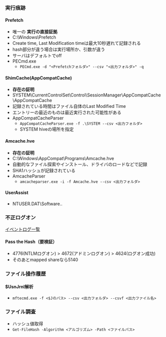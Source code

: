 ### 実行痕跡
#### Prefetch
* 唯一の __実行の直接証拠__
* C:\Windows\Prefetch
* Create time, Last Modification timeは最大10秒遅れて記録される
* hash部分が違う場合は実行場所か、引数が違う
* サーバはデフォルトでoff
* PECmd.exe
  * `PECmd.exe -d "<Prefetchフォルダ>" --csv "<出力フォルダ>" -q`

#### ShimCache(AppCompatCache)
* __存在の証明__
* SYSTEM\CurrentControlSet\Control\SessionManager\AppCompatCache\AppCompatCache
* 記録されている時間はファイル自体のLast Modified Time
* エントリーの最近のものは最近実行された可能性がある
* AppCompatCacheParser
  * `AppCompatCacheParser.exe -f .\SYSTEM --csv <出力フォルダ>`
  * SYSTEM hiveの場所を指定 


#### Amcache.hve
* __存在の証明__
* C:\Windows\AppCompat\Programs\Amcache.hve
* 自動的なファイル探索やインストール、ドライバのロードなどで記録
* SHA1ハッシュが記録されている
* AmcacheParser
  * `amcacheparser.exe -i -f Amcache.hve --csv <出力フォルダ>` 

#### UserAssist
* NTUSER.DAT\Software\..

### 不正ログオン
[イベントログ一覧](/イベントログ.)

#### Pass the Hash（要検証）
* 4776(NTLMログオン) > 4672(アドミンログオン) > 4624(ログオン成功)
* そのあとmapped shareなら5140



### ファイル操作履歴
#### $UsnJrnl解析
* `mftecmd.exe -f <$Jのパス> --csv <出力フォルダ> --csvf <出力ファイル名>`

### ファイル調査
* ハッシュ値取得
* `Get-FileHash -Algorithm <アルゴリズム> -Path <ファイルパス>`
